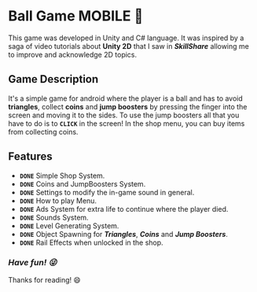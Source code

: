 # **Ball Game MOBILE** :basketball:

This game was developed in Unity and C# language. 
It was inspired by a saga of video tutorials about **Unity 2D** that I saw in ***SkillShare*** allowing me to improve and acknowledge 2D topics.

## **Game Description**

It's a simple game for android where the player is a ball and has to avoid **triangles**, collect **coins** and **jump boosters** by pressing the finger into the screen and moving it to the sides. To use the jump boosters all that you have to do is to **`CLICK`** in the screen! 
In the shop menu, you can buy items from collecting coins.

## **Features**

- **`DONE`** Simple Shop System.
- **`DONE`** Coins and JumpBoosters System.
- **`DONE`** Settings to modify the in-game sound in general.
- **`DONE`** How to play Menu.
- **`DONE`** Ads System for extra life to continue where the player died.
- **`DONE`** Sounds System.
- **`DONE`** Level Generating System.
- **`DONE`** Object Spawning for ***Triangles***, ***Coins*** and ***Jump Boosters***.
- **`DONE`** Rail Effects when unlocked in the shop.



### ***Have fun! :stuck_out_tongue_winking_eye:*** 
Thanks for reading! :smile:
